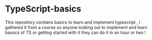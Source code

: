 # TypeScript-basics
This repository contians basics to learn and implement typescript , I gathered it from a course so anyone looking out to implement and learn basocs of TS or getting started with it they can do it in an hour or two ! 
